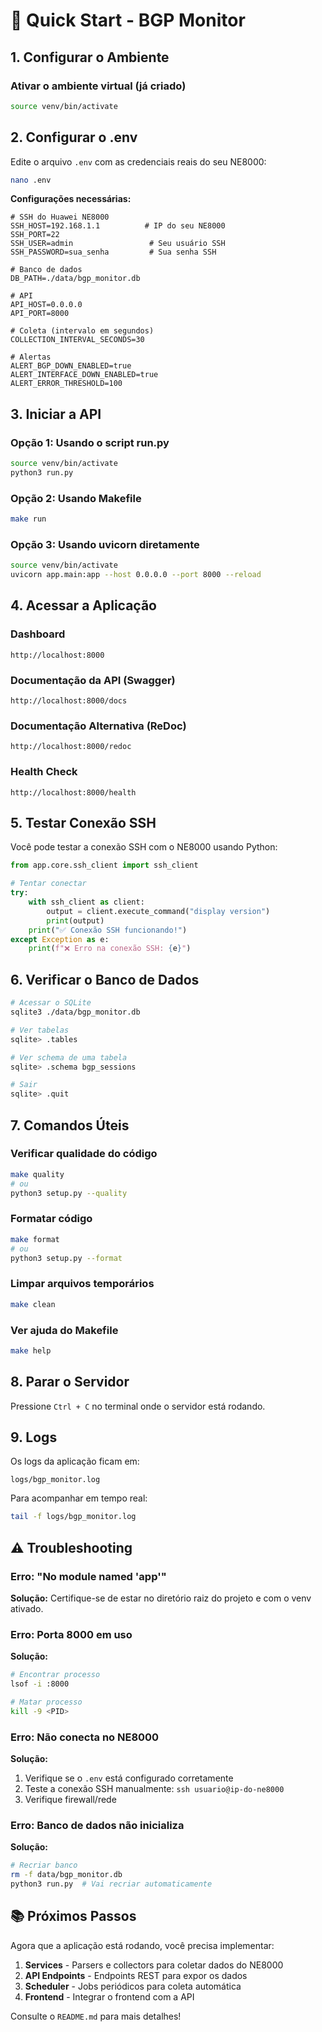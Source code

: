 # 🚀 Quick Start - BGP Monitor

## 1. Configurar o Ambiente

### Ativar o ambiente virtual (já criado)
```bash
source venv/bin/activate
```

## 2. Configurar o .env

Edite o arquivo `.env` com as credenciais reais do seu NE8000:

```bash
nano .env
```

**Configurações necessárias:**
```env
# SSH do Huawei NE8000
SSH_HOST=192.168.1.1          # IP do seu NE8000
SSH_PORT=22
SSH_USER=admin                 # Seu usuário SSH
SSH_PASSWORD=sua_senha         # Sua senha SSH

# Banco de dados
DB_PATH=./data/bgp_monitor.db

# API
API_HOST=0.0.0.0
API_PORT=8000

# Coleta (intervalo em segundos)
COLLECTION_INTERVAL_SECONDS=30

# Alertas
ALERT_BGP_DOWN_ENABLED=true
ALERT_INTERFACE_DOWN_ENABLED=true
ALERT_ERROR_THRESHOLD=100
```

## 3. Iniciar a API

### Opção 1: Usando o script run.py
```bash
source venv/bin/activate
python3 run.py
```

### Opção 2: Usando Makefile
```bash
make run
```

### Opção 3: Usando uvicorn diretamente
```bash
source venv/bin/activate
uvicorn app.main:app --host 0.0.0.0 --port 8000 --reload
```

## 4. Acessar a Aplicação

### Dashboard
```
http://localhost:8000
```

### Documentação da API (Swagger)
```
http://localhost:8000/docs
```

### Documentação Alternativa (ReDoc)
```
http://localhost:8000/redoc
```

### Health Check
```
http://localhost:8000/health
```

## 5. Testar Conexão SSH

Você pode testar a conexão SSH com o NE8000 usando Python:

```python
from app.core.ssh_client import ssh_client

# Tentar conectar
try:
    with ssh_client as client:
        output = client.execute_command("display version")
        print(output)
    print("✅ Conexão SSH funcionando!")
except Exception as e:
    print(f"❌ Erro na conexão SSH: {e}")
```

## 6. Verificar o Banco de Dados

```bash
# Acessar o SQLite
sqlite3 ./data/bgp_monitor.db

# Ver tabelas
sqlite> .tables

# Ver schema de uma tabela
sqlite> .schema bgp_sessions

# Sair
sqlite> .quit
```

## 7. Comandos Úteis

### Verificar qualidade do código
```bash
make quality
# ou
python3 setup.py --quality
```

### Formatar código
```bash
make format
# ou
python3 setup.py --format
```

### Limpar arquivos temporários
```bash
make clean
```

### Ver ajuda do Makefile
```bash
make help
```

## 8. Parar o Servidor

Pressione `Ctrl + C` no terminal onde o servidor está rodando.

## 9. Logs

Os logs da aplicação ficam em:
```
logs/bgp_monitor.log
```

Para acompanhar em tempo real:
```bash
tail -f logs/bgp_monitor.log
```

## ⚠️ Troubleshooting

### Erro: "No module named 'app'"
**Solução:** Certifique-se de estar no diretório raiz do projeto e com o venv ativado.

### Erro: Porta 8000 em uso
**Solução:**
```bash
# Encontrar processo
lsof -i :8000

# Matar processo
kill -9 <PID>
```

### Erro: Não conecta no NE8000
**Solução:**
1. Verifique se o `.env` está configurado corretamente
2. Teste a conexão SSH manualmente: `ssh usuario@ip-do-ne8000`
3. Verifique firewall/rede

### Erro: Banco de dados não inicializa
**Solução:**
```bash
# Recriar banco
rm -f data/bgp_monitor.db
python3 run.py  # Vai recriar automaticamente
```

## 📚 Próximos Passos

Agora que a aplicação está rodando, você precisa implementar:

1. **Services** - Parsers e collectors para coletar dados do NE8000
2. **API Endpoints** - Endpoints REST para expor os dados
3. **Scheduler** - Jobs periódicos para coleta automática
4. **Frontend** - Integrar o frontend com a API

Consulte o `README.md` para mais detalhes!
